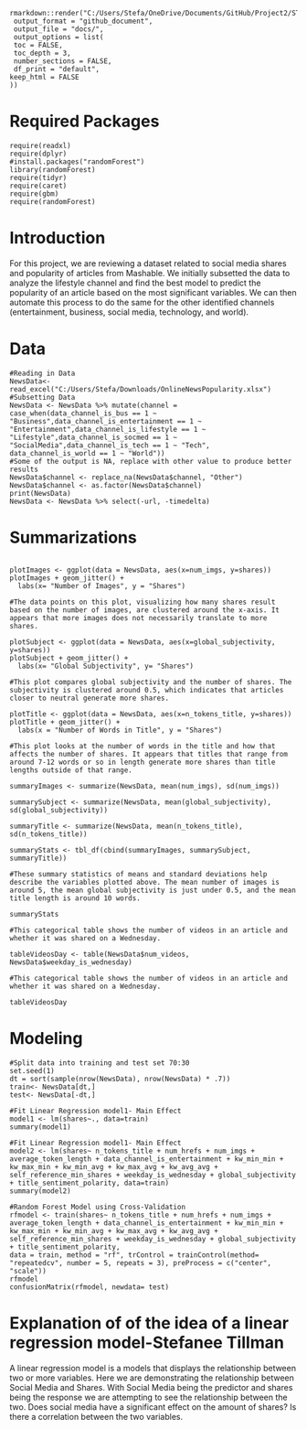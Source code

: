 ```{r}
rmarkdown::render("C:/Users/Stefa/OneDrive/Documents/GitHub/Project2/ST558PR2.Rmd",
 output_format = "github_document",
 output_file = "docs/",
 output_options = list(
 toc = FALSE,
 toc_depth = 3,
 number_sections = FALSE,
 df_print = "default",
keep_html = FALSE
))
```

# Required Packages 

```{r, message= FALSE}
require(readxl)
require(dplyr)
#install.packages("randomForest")
library(randomForest)
require(tidyr)
require(caret)
require(gbm)
require(randomForest)
```
# Introduction

For this project, we are reviewing a dataset related to social media shares and popularity of articles from Mashable. We initially subsetted the data to analyze the lifestyle channel and find the best model to predict the popularity of an article based on the most significant variables. We can then automate this process to do the same for the other identified channels (entertainment, business, social media, technology, and world).

# Data

```{r}
#Reading in Data
NewsData<- read_excel("C:/Users/Stefa/Downloads/OnlineNewsPopularity.xlsx")
#Subsetting Data
NewsData <- NewsData %>% mutate(channel = case_when(data_channel_is_bus == 1 ~ "Business",data_channel_is_entertainment == 1 ~ "Entertainment",data_channel_is_lifestyle == 1 ~ "Lifestyle",data_channel_is_socmed == 1 ~ "SocialMedia",data_channel_is_tech == 1 ~ "Tech", data_channel_is_world == 1 ~ "World"))
#Some of the output is NA, replace with other value to produce better results
NewsData$channel <- replace_na(NewsData$channel, "Other")
NewsData$channel <- as.factor(NewsData$channel) 
print(NewsData)
NewsData <- NewsData %>% select(-url, -timedelta)
```

# Summarizations
```{r}

plotImages <- ggplot(data = NewsData, aes(x=num_imgs, y=shares))
plotImages + geom_jitter() +
  labs(x= "Number of Images", y = "Shares")

#The data points on this plot, visualizing how many shares result based on the number of images, are clustered around the x-axis. It appears that more images does not necessarily translate to more shares.

plotSubject <- ggplot(data = NewsData, aes(x=global_subjectivity, y=shares))
plotSubject + geom_jitter() +
  labs(x= "Global Subjectivity", y= "Shares")

#This plot compares global subjectivity and the number of shares. The subjectivity is clustered around 0.5, which indicates that articles closer to neutral generate more shares.

plotTitle <- ggplot(data = NewsData, aes(x=n_tokens_title, y=shares))
plotTitle + geom_jitter() +
  labs(x = "Number of Words in Title", y = "Shares")

#This plot looks at the number of words in the title and how that affects the number of shares. It appears that titles that range from around 7-12 words or so in length generate more shares than title lengths outside of that range.

summaryImages <- summarize(NewsData, mean(num_imgs), sd(num_imgs))

summarySubject <- summarize(NewsData, mean(global_subjectivity), sd(global_subjectivity))

summaryTitle <- summarize(NewsData, mean(n_tokens_title), sd(n_tokens_title))

summaryStats <- tbl_df(cbind(summaryImages, summarySubject, summaryTitle))

#These summary statistics of means and standard deviations help describe the variables plotted above. The mean number of images is around 5, the mean global subjectivity is just under 0.5, and the mean title length is around 10 words. 

summaryStats

#This categorical table shows the number of videos in an article and whether it was shared on a Wednesday. 

tableVideosDay <- table(NewsData$num_videos, NewsData$weekday_is_wednesday)

#This categorical table shows the number of videos in an article and whether it was shared on a Wednesday.

tableVideosDay

```

# Modeling
```{r}
#Split data into training and test set 70:30
set.seed(1)
dt = sort(sample(nrow(NewsData), nrow(NewsData) * .7))
train<- NewsData[dt,]
test<- NewsData[-dt,]
```

```{r}
#Fit Linear Regression model1- Main Effect
model1 <- lm(shares~., data=train)
summary(model1)
```

```{r}
#Fit Linear Regression model1- Main Effect
model2 <- lm(shares~ n_tokens_title + num_hrefs + num_imgs + average_token_length + data_channel_is_entertainment + kw_min_min + kw_max_min + kw_min_avg + kw_max_avg + kw_avg_avg + self_reference_min_shares + weekday_is_wednesday + global_subjectivity + title_sentiment_polarity, data=train)
summary(model2)
```

```{r}
#Random Forest Model using Cross-Validation
rfmodel <- train(shares~ n_tokens_title + num_hrefs + num_imgs + average_token_length + data_channel_is_entertainment + kw_min_min + kw_max_min + kw_min_avg + kw_max_avg + kw_avg_avg + self_reference_min_shares + weekday_is_wednesday + global_subjectivity + title_sentiment_polarity, 
data = train, method = "rf", trControl = trainControl(method= "repeatedcv", number = 5, repeats = 3), preProcess = c("center", "scale"))
rfmodel
confusionMatrix(rfmodel, newdata= test)
```

# Explanation of of the idea of a linear regression model-Stefanee Tillman
A linear regression model is a models that displays the relationship between two or more variables. Here we are demonstrating the relationship between Social Media and Shares. With Social Media being the predictor and shares being the response we are attempting to see the relationship between the two. Does social media have a significant effect on the amount of shares? Is there a correlation between the two variables.


